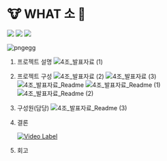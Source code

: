 # 🐮 WHAT 소 🤠  

<img src="https://img.shields.io/badge/ROS2-22314E?style=for-the-badge&logo=ROS&logoColor=white">    <img src="https://img.shields.io/badge/PyQt-41CD52?style=for-the-badge&logo=Qt&logoColor=white">  <img src="https://img.shields.io/badge/Python-3776AB?style=for-the-badge&logo=Python&logoColor=white">  

![pngegg](https://github.com/addinedu-ros-4th/ros-repo-4/assets/132053839/5e423a47-2743-4505-b3c3-8f7c954b6a3b)



1. 프로젝트 설명
![4조_발표자료 (1)](https://github.com/addinedu-ros-4th/ros-repo-4/assets/132053839/0261e34c-f741-44e6-b5c9-ab74e7f7727a)

2. 프로젝트 구성
![4조_발표자료 (2)](https://github.com/addinedu-ros-4th/ros-repo-4/assets/132053839/2f49fc0a-dbcf-470d-b7be-cd20bcf75965)
![4조_발표자료 (3)](https://github.com/addinedu-ros-4th/ros-repo-4/assets/132053839/60edd255-3ca2-4a45-b5b4-5501dee411b6)
![4조_발표자료_Readme](https://github.com/addinedu-ros-4th/ros-repo-4/assets/132053839/c9625435-0e04-4a6c-b995-71e321ef6c6b)
![4조_발표자료_Readme (1)](https://github.com/addinedu-ros-4th/ros-repo-4/assets/132053839/b629cb29-4c00-4b00-83ce-420d4a09d509)
![4조_발표자료_Readme (2)](https://github.com/addinedu-ros-4th/ros-repo-4/assets/132053839/3b073694-6499-4d95-99ca-cb7a9653db6c)

4. 구성원(담당)
![4조_발표자료_Readme (3)](https://github.com/addinedu-ros-4th/ros-repo-4/assets/132053839/f39ea07f-e414-4ba2-bb44-c8d38ffd60e5)

5. 결론
   
   [![Video Label](http://img.youtube.com/vi/K6B6X7bVMFg/0.jpg)](https://youtu.be/K6B6X7bVMFg)

7. 회고
